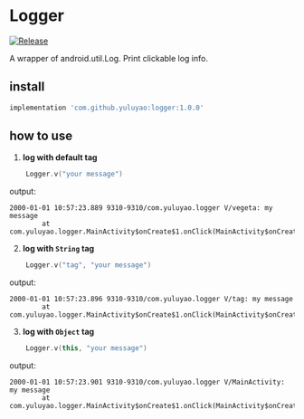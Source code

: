 # Logger


[![Release](https://jitpack.io/v/yuluyao/logger.svg)](https://jitpack.io/#yuluyao/logger)

A wrapper of android.util.Log. Print clickable log info.


## install

```groovy
implementation 'com.github.yuluyao:logger:1.0.0'
```
 
## how to use

1. **log with default tag**

```kotlin
    Logger.v("your message")
```

output:
```log
2000-01-01 10:57:23.889 9310-9310/com.yuluyao.logger V/vegeta: my message
        at com.yuluyao.logger.MainActivity$onCreate$1.onClick(MainActivity$onCreate$1.java:13)
```

2. **log with `String` tag**

```kotlin
    Logger.v("tag", "your message")
```

output:
```log
2000-01-01 10:57:23.896 9310-9310/com.yuluyao.logger V/tag: my message
        at com.yuluyao.logger.MainActivity$onCreate$1.onClick(MainActivity$onCreate$1.java:14)
```

3. **log with `Object` tag**

```kotlin
    Logger.v(this, "your message")
```

output:
```log
2000-01-01 10:57:23.901 9310-9310/com.yuluyao.logger V/MainActivity: my message
        at com.yuluyao.logger.MainActivity$onCreate$1.onClick(MainActivity$onCreate$1.java:22)
```